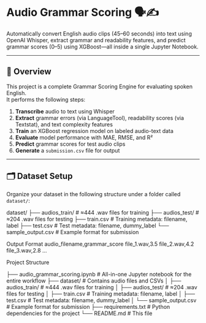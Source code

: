 # Audio Grammar Scoring 🗣️✍️

Automatically convert English audio clips (45–60 seconds) into text using OpenAI Whisper, extract grammar and readability features, and predict grammar scores (0–5) using XGBoost—all inside a single Jupyter Notebook.

---

## 📘 Overview

This project is a complete Grammar Scoring Engine for evaluating spoken English.  
It performs the following steps:

1. **Transcribe** audio to text using Whisper  
2. **Extract** grammar errors (via LanguageTool), readability scores (via Textstat), and text complexity features  
3. **Train** an XGBoost regression model on labeled audio-text data  
4. **Evaluate** model performance with MAE, RMSE, and R²  
5. **Predict** grammar scores for test audio clips  
6. **Generate** a `submission.csv` file for output

---

## 🗂️ Dataset Setup

Organize your dataset in the following structure under a folder called `dataset/`:

dataset/
├── audios_train/             # ≈444 .wav files for training
├── audios_test/              # ≈204 .wav files for testing
├── train.csv                 # Training metadata: filename, label
├── test.csv                  # Test metadata: filename, dummy_label
└── sample_output.csv    # Example format for submission

Output Format
audio_filename,grammar_score
file_1.wav,3.5
file_2.wav,4.2
file_3.wav,2.8
...


Project Structure

├── audio_grammar_scoring.ipynb   # All-in-one Jupyter notebook for the entire workflow
├── dataset/                      # Contains audio files and CSVs
│   ├── audios_train/             # ≈444 .wav files for training
│   ├── audios_test/              # ≈204 .wav files for testing
│   ├── train.csv                 # Training metadata: filename, label
│   ├── test.csv                  # Test metadata: filename, dummy_label
│   └── sample_output.csv         # Example format for submission
├── requirements.txt              # Python dependencies for the project
└── README.md                     # This file

